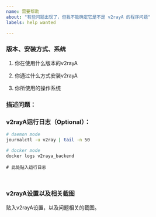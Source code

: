 ```yaml
---
name: 需要帮助
about: "有些问题出现了，但我不能确定它是不是 v2rayA 的程序问题"
labels: help wanted

---
```


### 版本、安装方式、系统

1. 你在使用什么版本的v2rayA

2. 你通过什么方式安装v2rayA

3. 你所使用的操作系统


### 描述问题：

<!-- 在下方描述问题 -->



### v2rayA运行日志（Optional）：

 ```bash
 # daemon mode
 journalctl -u v2ray | tail -n 50
 
 # docker mode
 docker logs v2raya_backend
 ```
```shell
# 此处贴入运行日志



```

### v2rayA设置以及相关截图
贴入v2rayA设置，以及问题相关的截图。
<!-- 如果条件允许请附图 -->


